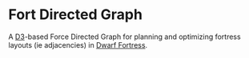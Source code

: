 # Fort Directed Graph

A [D3](https://d3js.org)-based Force Directed Graph for planning and optimizing fortress layouts (ie adjacencies) in [Dwarf Fortress](http://www.bay12games.com/dwarves/).
